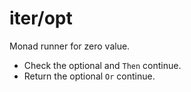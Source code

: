 # iter/opt
Monad runner for zero value.
- Check the optional and `Then` continue.
- Return the optional `Or` continue.
